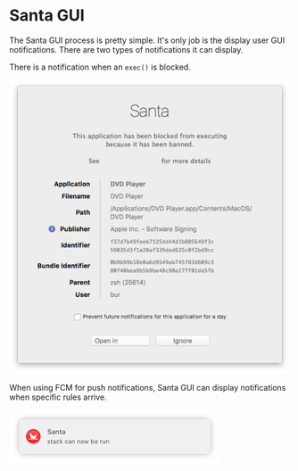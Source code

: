# Santa GUI

The Santa GUI process is pretty simple. It's only job is the display user GUI notifications. There are two types of notifications it can display.

There is a notification when an `exec()` is blocked.

![Block](block.png)

When using FCM for push notifications, Santa GUI can display notifications when specific rules arrive.

![Notification](push.png)